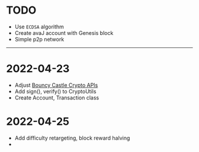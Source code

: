 # TODO
- Use `ECDSA` algorithm
- Create avaJ account with Genesis block
- Simple p2p network
---

# 2022-04-23
- Adjust [Bouncy Castle Crypto APIs](https://www.bouncycastle.org/java.html)
- Add sign(), verify() to CryptoUtils
- Create Account, Transaction class

# 2022-04-25
- Add difficulty retargeting, block reward halving
- 
